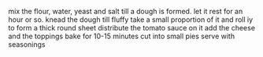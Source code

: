 mix the flour, water, yeast and salt till a dough is formed. let it rest for an hour or so.
knead the dough till fluffy
take a small proportion of it and roll iy to form a thick round sheet
distribute the tomato sauce on it
add the cheese and the toppings
bake for 10-15 minutes
cut into small pies
serve with seasonings